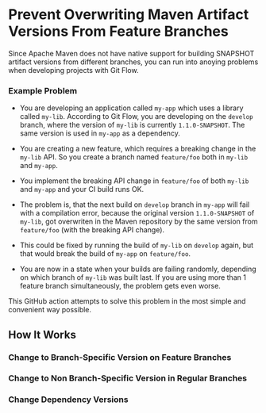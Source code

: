 # Prevent Overwriting Maven Artifact Versions From Feature Branches

Since Apache Maven does not have native support for building SNAPSHOT artifact versions from different branches, you can run into anoying problems when developing projects with Git Flow.

### Example Problem

- You are developing an application called `my-app` which uses a library called `my-lib`. According to Git Flow, you are developing on the `develop` branch, where the version of `my-lib` is currently `1.1.0-SNAPSHOT`. The same version is used in `my-app` as a dependency.

- You are creating a new feature, which requires a breaking change in the `my-lib` API. So you create a branch named `feature/foo` both in `my-lib` and `my-app`.

- You implement the breaking API change in `feature/foo` of both `my-lib` and `my-app` and your CI build runs OK.

- The problem is, that the next build on `develop` branch in `my-app` will fail with a compilation error, because the original version `1.1.0-SNAPSHOT` of `my-lib`, got overwriten in the Maven repository by the same version from `feature/foo` (with the breaking API change).

- This could be fixed by running the build of `my-lib` on `develop` again, but that would break the build of `my-app` on `feature/foo`.

- You are now in a state when your builds are failing randomly, depending on which branch of `my-lib` was built last. If you are using more than 1 feature branch simultaneously, the problem gets even worse.

This GitHub action attempts to solve this problem in the most simple and convenient way possible.

## How It Works

### Change to Branch-Specific Version on Feature Branches


### Change to Non Branch-Specific Version in Regular Branches


### Change Dependency Versions



